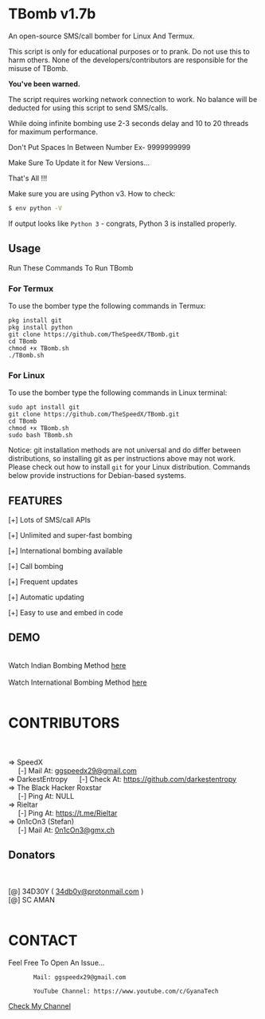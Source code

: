 # TBomb v1.7b
An open-source SMS/call bomber for Linux And Termux.

This script is only for educational purposes or to prank.
Do not use this to harm others.
None of the developers/contributors are responsible for the misuse of TBomb.

**You've been warned.**

The script requires working network connection to work.
No balance will be deducted for using this script to send SMS/calls.

While doing infinite bombing use 2-3 seconds delay and 10 to 20 threads for maximum performance.


Don't Put Spaces In Between Number Ex- 9999999999

Make Sure To Update it for New Versions...

That's All !!!

Make sure you are using Python v3. How to check:
```sh
$ env python -V
```
If output looks like `Python 3` - congrats, Python 3 is installed properly.

## Usage
Run These Commands To Run TBomb
### For Termux
To use the bomber type the following commands in Termux:
```
pkg install git
pkg install python
git clone https://github.com/TheSpeedX/TBomb.git
cd TBomb
chmod +x TBomb.sh
./TBomb.sh
```

### For Linux
To use the bomber type the following commands in Linux terminal:
```
sudo apt install git
git clone https://github.com/TheSpeedX/TBomb.git
cd TBomb
chmod +x TBomb.sh
sudo bash TBomb.sh
```

Notice: git installation methods are not universal and do differ between distributions, so
installing git as per instructions above may not work.
Please check out how to install `git` for your Linux distribution.
Commands below provide instructions for Debian-based systems.

## FEATURES 
 [+] Lots of SMS/call APIs

 [+] Unlimited and super-fast bombing

 [+] International bombing available

 [+] Call bombing

 [+] Frequent updates

 [+] Automatic updating

 [+] Easy to use and embed in code
 
## DEMO
<br>
Watch Indian Bombing Method <a href="https://youtu.be/9KWkwsr_QGw">here</a> <br><br>
Watch International Bombing Method <a href="https://youtu.be/JqsHkyIcnPM">here</a> <br><br>

# CONTRIBUTORS
<br><br>
=>  SpeedX<br>
&nbsp;&nbsp;&nbsp;&nbsp;&nbsp;[-] Mail At: ggspeedx29@gmail.com  <br>
=>  DarkestEntropy
&nbsp;&nbsp;&nbsp;&nbsp;&nbsp;[-] Check At: https://github.com/darkestentropy  <br>
=>  The Black Hacker Roxstar<br>
&nbsp;&nbsp;&nbsp;&nbsp;&nbsp;[-] Ping At: NULL <br>
=>  Rieltar<br>
&nbsp;&nbsp;&nbsp;&nbsp;&nbsp;[-] Ping At: https://t.me/Rieltar  <br>
=>  0n1cOn3 (Stefan)<br>
&nbsp;&nbsp;&nbsp;&nbsp;&nbsp;[-] Mail At: 0n1cOn3@gmx.ch <br>

## Donators
<br><br>
[@] 34D30Y ( 34db0y@protonmail.com  )
<br>
[@] SC AMAN
<br><br>
# CONTACT
Feel Free To Open An Issue...

           Mail: ggspeedx29@gmail.com

           YouTube Channel: https://www.youtube.com/c/GyanaTech
  <a href="https://www.youtube.com/c/GyanaTech">Check My Channel</a>
